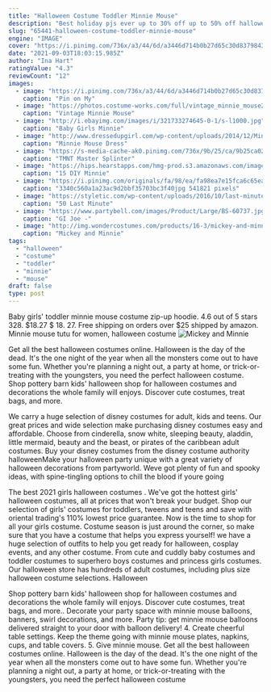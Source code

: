 ```yaml
---
title: "Halloween Costume Toddler Minnie Mouse"
description: "Best holiday pjs ever up to 30% off up to 50% off halloween best holiday pjs ever up to 30% off up to 40% off almost everything free  Up to 50% off baby & toddler shop baby close girl 2-14yrs shop all girl collections. New arrivals Disney minnie mouse"
slug: "65441-halloween-costume-toddler-minnie-mouse"
engine: "IMAGE"
cover: "https://i.pinimg.com/736x/a3/44/6d/a3446d714b0b27d65c30d8379843b719--minnie-mouse-costume-toddler-halloween-foods.jpg"
date: "2021-09-03T18:03:15.985Z"
author: "Ina Hart"
ratingValue: "4.3"
reviewCount: "12"
images:
  - image: "https://i.pinimg.com/736x/a3/44/6d/a3446d714b0b27d65c30d8379843b719--minnie-mouse-costume-toddler-halloween-foods.jpg"
    caption: "Pin on My"
  - image: "https://photos.costume-works.com/full/vintage_minnie_mouse2.jpg"
    caption: "Vintage Minnie Mouse"
  - image: "http://i.ebayimg.com/images/i/321733274645-0-1/s-l1000.jpg"
    caption: "Baby Girls Minnie"
  - image: "http://www.dressedupgirl.com/wp-content/uploads/2014/12/Minnie-Mouse-Red-Polka-Dot-Dress1.jpg"
    caption: "Minnie Mouse Dress"
  - image: "https://s-media-cache-ak0.pinimg.com/736x/9b/25/ca/9b25ca0246c4da4cc8d58a8aa89905ad.jpg"
    caption: "TMNT Master Splinter"
  - image: "https://hips.hearstapps.com/hmg-prod.s3.amazonaws.com/images/no-sew-minnie-costume-1562214250.jpg?crop=1xw:0.7574257425742574xh;center,top&resize=480:*"
    caption: "15 DIY Minnie"
  - image: "https://i.pinimg.com/originals/fa/98/ea/fa98ea7e15fca6c65ea46d8d54df85a4.jpg"
    caption: "3340c560a1a23ac9d2bbf35703bc3f40jpg 541821 pixels"
  - image: "https://styletic.com/wp-content/uploads/2016/10/last-minute-halloween-costumes/23-last-minute-halloween-costume-ideas-2.jpg"
    caption: "50 Last Minute"
  - image: "https://www.partybell.com/images/Product/Large/BS-60737.jpg"
    caption: "GI Joe -"
  - image: "http://img.wondercostumes.com/products/16-3/mickey-and-minnie-mouse-couples-costumes.jpg"
    caption: "Mickey and Minnie"
tags:
  - "halloween"
  - "costume"
  - "toddler"
  - "minnie"
  - "mouse"
draft: false
type: post
---
```


Baby girls' toddler minnie mouse costume zip-up hoodie. 4.6 out of 5 stars 328. $18.27 $ 18. 27. Free shipping on orders over $25 shipped by amazon.  Minnie mouse tutu for women, halloween costume
![Mickey and Minnie](http://img.wondercostumes.com/products/16-3/mickey-and-minnie-mouse-couples-costumes.jpg "Mickey and Minnie")

Get all the best halloween costumes online. Halloween is the day of the dead. It&#39;s the one night of the year when all the monsters come out to have some fun. Whether you&#39;re planning a night out, a party at home, or trick-or-treating with the youngsters, you need the perfect halloween costume. Shop pottery barn kids&#39; halloween shop for halloween costumes and decorations the whole family will enjoys. Discover cute costumes, treat bags, and more.
<!--inArticleAds-->

<!--galleryOne-->

We carry a huge selection of disney costumes for adult, kids and teens. Our great prices and wide selection make purchasing disney costumes easy and affordable. Choose from cinderella, snow white, sleeping beauty, aladdin, little mermaid, beauty and the beast, or pirates of the caribbean adult costumes. Buy your disney costumes from the disney costume authority halloweenMake your halloween party unique with a great variety of halloween decorations from partyworld. Weve got plenty of fun and spooky ideas, with spine-tingling options to chill the blood if youre going
<!--inArticleAds-->

<!--galleryTwo-->

The best 2021 girls halloween costumes . We've got the hottest girls' halloween costumes, all at prices that won't break your budget. Shop our selection of girls' costumes for toddlers, tweens and teens and save with oriental trading's 110% lowest price guarantee. Now is the time to shop for all your girls costume. Costume season is just around the corner, so make sure that you have a costume that helps you express yourself! we have a huge selection of outfits to help you get ready for halloween, cosplay events, and any other costume. From cute and cuddly baby costumes and toddler costumes to superhero boys costumes and princess girls costumes. Our halloween store has hundreds of adult costumes, including plus size halloween costume selections. Halloween
<!--galleryThree-->

Shop pottery barn kids' halloween shop for halloween costumes and decorations the whole family will enjoys. Discover cute costumes, treat bags, and more.. Decorate your party space with minnie mouse balloons, banners, swirl decorations, and more. Party tip: get minnie mouse balloons delivered straight to your door with balloon delivery! 4. Create cheerful table settings. Keep the theme going with minnie mouse plates, napkins, cups, and table covers. 5. Give minnie mouse. Get all the best halloween costumes online. Halloween is the day of the dead. It's the one night of the year when all the monsters come out to have some fun. Whether you're planning a night out, a party at home, or trick-or-treating with the youngsters, you need the perfect halloween costume